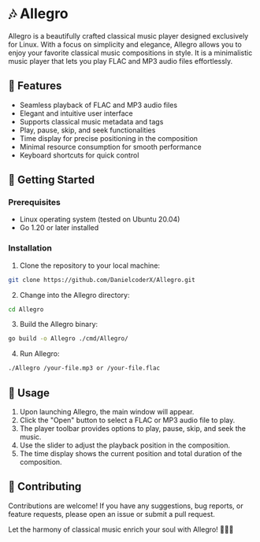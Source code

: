 # 🎶 Allegro

Allegro is a beautifully crafted classical music player designed exclusively for Linux. With a focus on simplicity and elegance, Allegro allows you to enjoy your favorite classical music compositions in style. It is a minimalistic music player that lets you play FLAC and MP3 audio files effortlessly.

## 🎼 Features

- Seamless playback of FLAC and MP3 audio files
- Elegant and intuitive user interface
- Supports classical music metadata and tags
- Play, pause, skip, and seek functionalities
- Time display for precise positioning in the composition
- Minimal resource consumption for smooth performance
- Keyboard shortcuts for quick control

## 🚀 Getting Started

### Prerequisites

- Linux operating system (tested on Ubuntu 20.04)
- Go 1.20 or later installed

### Installation

1. Clone the repository to your local machine:

```bash
git clone https://github.com/DanielcoderX/Allegro.git
```

2. Change into the Allegro directory:

```bash
cd Allegro
```

3. Build the Allegro binary:

```bash
go build -o Allegro ./cmd/Allegro/
```

4. Run Allegro:

```bash
./Allegro /your-file.mp3 or /your-file.flac
```

## 🎵 Usage

1. Upon launching Allegro, the main window will appear.
2. Click the "Open" button to select a FLAC or MP3 audio file to play.
3. The player toolbar provides options to play, pause, skip, and seek the music.
4. Use the slider to adjust the playback position in the composition.
5. The time display shows the current position and total duration of the composition.

## 🎉 Contributing

Contributions are welcome! If you have any suggestions, bug reports, or feature requests, please open an issue or submit a pull request.

Let the harmony of classical music enrich your soul with Allegro! 🌟🎻🎼